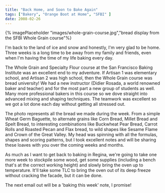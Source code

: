 ```yaml
---
title: "Back Home, and Soon to Bake Again"
tags: ["Bakery", "Orange Boot at Home", "SFBI" ] 
date: 2008-02-26
---
```


{% imagePlaceholder "images/whole-grain-course.jpg","bread display from the SFBI Whole Grain course"%}

I'm back to the land of ice and snow and honestly, I'm very glad to be home. Three weeks is a long time to be away from my family and friends, even when I'm having the time of my life baking every day.

The Whole Grain and Specialty Flour course at the San Francisco Baking Institute was an excellent end to my adventure. If Artisan 1 was elementary school, and Artisan 2 was high school, then the Whole Grain course was bread university! We had a new instructor (Didier Rosada, a world renowned baker and teacher) and for the most part a new group of students as well. Many more professional bakers in this course so we dove straight into advanced mixing and shaping techniques. The teamwork was excellent so we got a lot done each day without getting all stressed out.

The photo represents all the bread we made during the week. From a simple Wheat Germ Baguette, to alternate grains like Corn Bread, Millet Bread and Spelt Bread, to interesting combinations like Buckwheat Pear Bread, Carrot Rolls and Roasted Pecan and Flax bread, to wild shapes like Sesame Flame and Crown of the Great Valley. My head was spinning with all the formulas, shapes and scoring patterns, but I took excellent notes and will be sharing these loaves with you over the coming weeks and months.

As much as I want to get back to baking in Regina, we're going to take one more week to stockpile some wood, get some supplies (including a bench that's at the correct working height) and slowly bring the oven up to temperature. It'll take some TLC to bring the oven out of its deep freeze without cracking the facade, but it can be done.

The next email out will be a 'baking this week' note, I promise!


